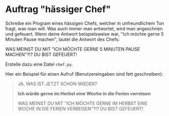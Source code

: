 # Auftrag "hässiger Chef"

Schreibe ein Program eines hässigen Chefs, welcher in unfreundlichem Ton fragt, was man will. Was auch immer man antwortet, wird man angeschrien und gefeuert.  Wenn deine Antwort beispielsweise war, "Ich möchte gerne 5 Minuten Pause machen", lautet die Antwort des Chefs:

WAS MEINST DU MIT "ICH MÖCHTE GERNE 5 MINUTEN PAUSE MACHEN"?!? DU BIST GEFEUERT!

Erstelle dazu eine Datei `chef.py`.

Hier ein Beispiel für einen Aufruf (Benutzereingaben sind fett geschreiben):

> JA, WAS IST JETZT SCHON WIEDER?
>
> **Ich würde gerne im Herbst eine Woche in die Ferien verreisen**
>
> WAS MEINST DU MIT "ICH MÖCHTE GERNE IM HERBST EINE WOCHE IN DIE FERIEN VERREISEN"?!? DU BIST GEFEUERT!
